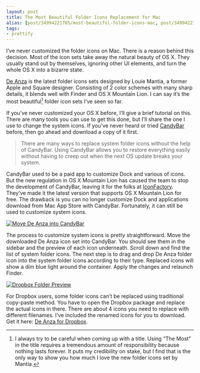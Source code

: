 ```yaml
---
layout: post
title: The Most Beautiful Folder Icons Replacement for Mac
alias: [post/34994221785/most-beautiful-folder-icons-mac, post/34994221785/]
tags:
- prettify
---
```

I’ve never customized the folder icons on Mac. There is a reason behind this decision. Most of the icon sets take away the natural beauty of OS X. They usually stand out by themselves, ignoring other UI elements, and turn the whole OS X into a bizarre state.

<!--more-->

[De Anza][1] is the latest folder icons sets designed by Louie Mantia, a former Apple and Square designer. Consisting of 2 color schemes with many sharp details, it blends well with Finder and OS X Mountain Lion. I can say it’s the most beautiful[^1] folder icon sets I’ve seen so far.

If you’ve never customized your OS X before, I’ll give a brief tutorial on this. There are many tools you can use to get this done, but I’ll share the one I use to change the system icons. If you’ve never heard or tried [CandyBar][3] before, then go ahead and download a copy of it first.

> There are many ways to replace system folder icons without the help of CandyBar. Using CandyBar allows you to restore everything easily without having to creep out when the next OS update breaks your system.

CandyBar used to be a paid app to customize Dock and various of icons. But the new regulation in OS X Mountain Lion has caused the team to stop the development of CandyBar, leaving it for the folks at [IconFactory][4]. They’ve made it the latest version that supports OS X Mountain Lion for free. The drawback is you can no longer customize Dock and applications download from Mac App Store with CandyBar. Fortunately, it can still be used to customize system icons.

[ ![Move De Anza into CandyBar][img1] ](http://images.sayzlim.net/2012/11/de_anza_candybar.jpg "Move De Anza into CandyBar")

[img1]: http://images.sayzlim.net/2012/11/de_anza_candybar.jpg "Move De Anza into CandyBar"

The process to customize system icons is pretty straightforward. Move the downloaded De Anza icon set into CandyBar. You should see them in the sidebar and the preview of each icon underneath. Scroll down and find the list of system folder icons. The next step is to drag and drop De Anza folder icon into the system folder icons according to their type. Replaced icons will show a dim blue light around the container. Apply the changes and relaunch Finder.

[ ![Dropbox Folder Preview][img2] ](http://images.sayzlim.net/2012/11/de_anza_preview.jpg "Dropbox Folder Preview")

[img2]: http://images.sayzlim.net/2012/11/de_anza_preview.jpg "Dropbox Folder Preview"

For Dropbox users, some folder icons can’t be replaced using traditional copy-paste method. You have to open the Dropbox package and replace the actual icons in there. There are about 4 icons you need to replace with different filenames. I’ve included the renamed icons for you to download. Get it here: [De Anza for Dropbox][2].

[1]: http://mantia.me/icons/de-anza/ "De Anza Icon Sets Download"
[2]: http://s3.sayzlim.net/f/dropbox-de-anza.zip
[3]: http://panic.com/candybar/ "Panic Blog » CandyBar, Mountain Lion, and Beyond"
[4]: http://iconfactory.com/ "Iconfactory : Home"
 
[^1]: I always try to be careful when coming up with a title. Using “The Most” in the title requires a tremendous amount of responsibility because nothing lasts forever. It puts my credibility on stake, but I find that is the only way to show you how much I love the new folder icons set by Mantia.